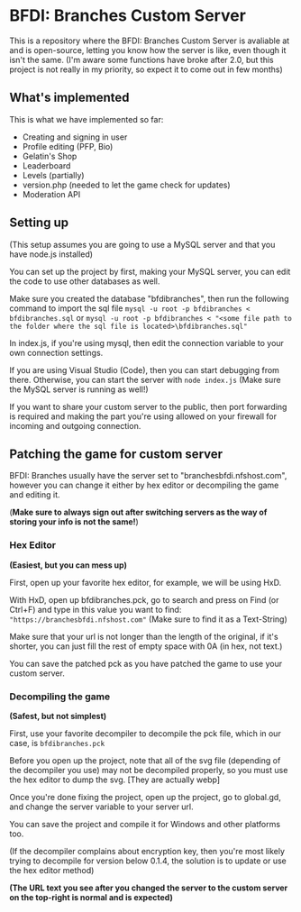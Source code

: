 # BFDI: Branches Custom Server

This is a repository where the BFDI: Branches Custom Server is avaliable at and is open-source, letting you know how the server is like, even though it isn't the same. (I'm aware some functions have broke after 2.0, but this project is not really in my priority, so expect it to come out in few months)

## What's implemented

This is what we have implemented so far:

* Creating and signing in user
* Profile editing (PFP, Bio)
* Gelatin's Shop
* Leaderboard
* Levels (partially)
* version.php (needed to let the game check for updates)
* Moderation API

## Setting up

(This setup assumes you are going to use a MySQL server and that you have node.js installed)

You can set up the project by first, making your MySQL server, you can edit the code to use other databases as well.

Make sure you created the database "bfdibranches", then run the following command to import the sql file
`mysql -u root -p bfdibranches < bfdibranches.sql`
or
`mysql -u root -p bfdibranches < "<some file path to the folder where the sql file is located>\bfdibranches.sql"`

In index.js, if you're using mysql, then edit the connection variable to your own connection settings.

If you are using Visual Studio (Code), then you can start debugging from there. Otherwise, you can start the server with `node index.js` (Make sure the MySQL server is running as well!)

If you want to share your custom server to the public, then port forwarding is required and making the part you're using allowed on your firewall for incoming and outgoing connection.

## Patching the game for custom server

BFDI: Branches usually have the server set to "branchesbfdi.nfshost.com", however you can change it either by hex editor or decompiling the game and editing it.

(**Make sure to always sign out after switching servers as the way of storing your info is not the same!**)
### Hex Editor
**(Easiest, but you can mess up)**

First, open up your favorite hex editor, for example, we will be using HxD.

With HxD, open up bfdibranches.pck, go to search and press on Find (or Ctrl+F) and type in this value you want to find:
`"https://branchesbfdi.nfshost.com"`
(Make sure to find it as a Text-String)

Make sure that your url is not longer than the length of the original, if it's shorter, you can just fill the rest of empty space with 0A (in hex, not text.)

You can save the patched pck as you have patched the game to use your custom server.

### Decompiling the game
**(Safest, but not simplest)**

First, use your favorite decompiler to decompile the pck file, which in our case, is `bfdibranches.pck`

Before you open up the project, note that all of the svg file (depending of the decompiler you use) may not be decompiled properly, so you must use the hex editor to dump the svg. [They are actually webp]

Once you're done fixing the project, open up the project, go to global.gd, and change the server variable to your server url.

You can save the project and compile it for Windows and other platforms too.

(If the decompiler complains about encryption key, then you're most likely trying to decompile for version below 0.1.4, the solution is to update or use the hex editor method)

**(The URL text you see after you changed the server to the custom server on the top-right is normal and is expected)**

